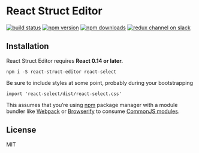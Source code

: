 React Struct Editor
=========================

[![build status](https://img.shields.io/travis/reactjs/react-redux/master.svg?style=flat-square)](https://travis-ci.org/reactjs/react-redux) [![npm version](https://img.shields.io/npm/v/react-redux.svg?style=flat-square)](https://www.npmjs.com/package/react-redux)
[![npm downloads](https://img.shields.io/npm/dm/react-redux.svg?style=flat-square)](https://www.npmjs.com/package/react-redux)
[![redux channel on slack](https://img.shields.io/badge/slack-redux@reactiflux-61DAFB.svg?style=flat-square)](http://www.reactiflux.com)


## Installation

React Struct Editor requires **React 0.14 or later.**

```
npm i -S react-struct-editor react-select
```

Be sure to include styles at some point, probably during your bootstrapping

```
import 'react-select/dist/react-select.css'
```

This assumes that you’re using [npm](http://npmjs.com/) package manager with a module bundler like [Webpack](http://webpack.github.io) or [Browserify](http://browserify.org/) to consume [CommonJS modules](http://webpack.github.io/docs/commonjs.html).

## License

MIT
